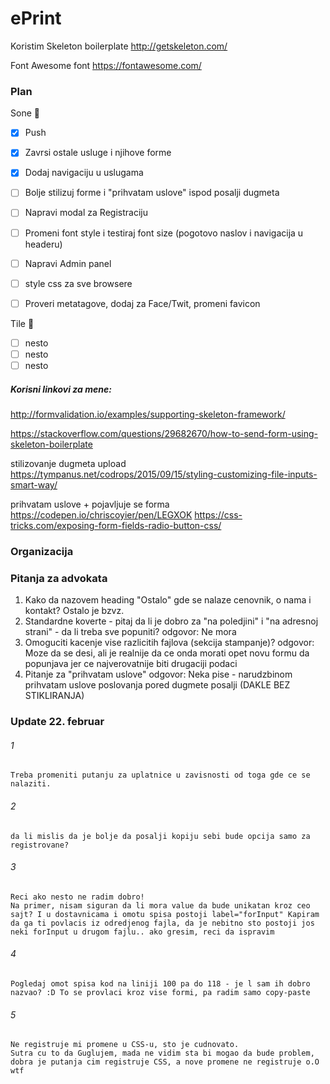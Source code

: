 # ePrint

Koristim Skeleton boilerplate
http://getskeleton.com/

Font Awesome font
https://fontawesome.com/

### Plan

Sone :baby_chick:
- [x] Push
- [x] Zavrsi ostale usluge i njihove forme
- [x] Dodaj navigaciju u uslugama 
- [ ] Bolje stilizuj forme i "prihvatam uslove" ispod posalji dugmeta
- [ ] Napravi modal za Registraciju
- [ ] Promeni font style i testiraj font size (pogotovo naslov i navigacija u headeru)
- [ ] Napravi Admin panel
- [ ] style css za sve browsere
- [ ] Proveri metatagove, dodaj za Face/Twit, promeni favicon


Tile :rabbit:
- [ ] nesto
- [ ] nesto
- [ ] nesto

##### Korisni linkovi za mene:
http://formvalidation.io/examples/supporting-skeleton-framework/

https://stackoverflow.com/questions/29682670/how-to-send-form-using-skeleton-boilerplate

stilizovanje dugmeta upload
https://tympanus.net/codrops/2015/09/15/styling-customizing-file-inputs-smart-way/

prihvatam uslove + pojavljuje se forma
https://codepen.io/chriscoyier/pen/LEGXOK
https://css-tricks.com/exposing-form-fields-radio-button-css/



### Organizacija


### Pitanja za advokata
1. Kako da nazovem heading "Ostalo" gde se nalaze cenovnik, o nama i kontakt? Ostalo je bzvz.
2. Standardne koverte - pitaj da li je dobro za "na poledjini" i "na adresnoj strani" - da li treba sve popuniti?
odgovor: Ne mora
3. Omoguciti kacenje vise razlicitih fajlova (sekcija stampanje)?
odgovor: Moze da se desi, ali je realnije da ce onda morati opet novu formu da popunjava jer ce najverovatnije biti drugaciji podaci
4. Pitanje za "prihvatam uslove"
odgovor: Neka pise - narudzbinom prihvatam uslove poslovanja pored dugmete posalji (DAKLE BEZ STIKLIRANJA)

### Update 22. februar
###### 1	
	Treba promeniti putanju za uplatnice u zavisnosti od toga gde ce se nalaziti.

###### 2
	da li mislis da je bolje da posalji kopiju sebi bude opcija samo za registrovane? 

###### 3
	Reci ako nesto ne radim dobro!
	Na primer, nisam siguran da li mora value da bude unikatan kroz ceo sajt? I u dostavnicama i omotu spisa postoji label="forInput" Kapiram da ga ti povlacis iz odredjenog fajla, da je nebitno sto postoji jos neki forInput u drugom fajlu.. ako gresim, reci da ispravim

###### 4 
	Pogledaj omot spisa kod na liniji 100 pa do 118 - je l sam ih dobro nazvao? :D To se provlaci kroz vise formi, pa radim samo copy-paste

###### 5 
	Ne registruje mi promene u CSS-u, sto je cudnovato. 
	Sutra cu to da Guglujem, mada ne vidim sta bi mogao da bude problem, dobra je putanja cim registruje CSS, a nove promene ne registruje o.O wtf  